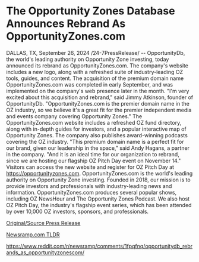 # The Opportunity Zones Database Announces Rebrand As OpportunityZones.com

DALLAS, TX, September 26, 2024 /24-7PressRelease/ -- OpportunityDb, the world's leading authority on Opportunity Zone investing, today announced its rebrand as OpportunityZones.com. The company's website includes a new logo, along with a refreshed suite of industry-leading OZ tools, guides, and content.  The acquisition of the premium domain name OpportunityZones.com was completed in early September, and was implemented on the company's web presence later in the month.  "I'm very excited about this acquisition and rebrand," said Jimmy Atkinson, founder of OpportunityDb. "OpportunityZones.com is the premier domain name in the OZ industry, so we believe it's a great fit for the premier independent media and events company covering Opportunity Zones."  The OpportunityZones.com website includes a refreshed OZ fund directory, along with in-depth guides for investors, and a popular interactive map of Opportunity Zones. The company also publishes award-winning podcasts covering the OZ industry.  "This premium domain name is a perfect fit for our brand, given our leadership in the space," said Andy Hagans, a partner in the company. "And it is an ideal time for our organization to rebrand, since we are hosting our flagship OZ Pitch Day event on November 14."  Visitors can access the new website and register for OZ Pitch Day at https://opportunityzones.com.  OpportunityZones.com is the world's leading authority on Opportunity Zone investing. Founded in 2018, our mission is to provide investors and professionals with industry-leading news and information.  OpportunityZones.com produces several popular shows, including OZ NewsHour and The Opportunity Zones Podcast. We also host OZ Pitch Day, the industry's flagship event series, which has been attended by over 10,000 OZ investors, sponsors, and professionals. 

[Original/Source Press Release](https://www.24-7pressrelease.com/press-release/514606/the-opportunity-zones-database-announces-rebrand-as-opportunityzonescom)
                    

[Newsramp.com TLDR](None) 

https://www.reddit.com/r/newsramp/comments/1fpqfnq/opportunitydb_rebrands_as_opportunityzonescom/
